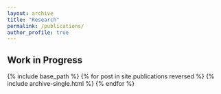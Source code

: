```yaml
---
layout: archive
title: "Research"
permalink: /publications/
author_profile: true
---
```


Work in Progress
------

{% include base_path %}
{% for post in site.publications reversed %}
  {% include archive-single.html %}
{% endfor %}

